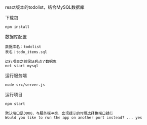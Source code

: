 react版本的todolist，结合MySQL数据库

下载包
```
npm install
```

数据库配置
```
数据库名：todolist
表名：todo_items.sql

运行项目之前保证启动了数据库
net start mysql
```

运行服务端
```
node src/server.js
```

运行项目
```
npm start

默认端口是3000，与服务端冲突，出现提示的时候选择换端口就行
Would you like to run the app on another port instead? ... yes
```



